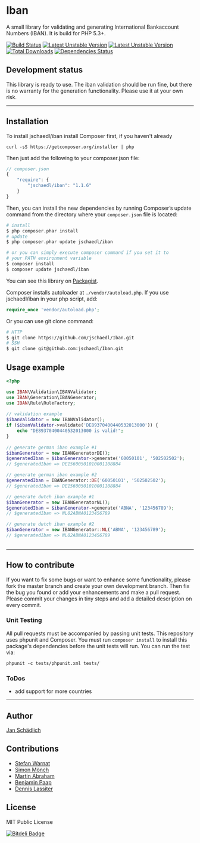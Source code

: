 # Iban

A small library for validating and generating International Bankaccount Numbers (IBAN). It is build for PHP 5.3+.


[![Build Status](https://travis-ci.org/jschaedl/Iban.png)](https://travis-ci.org/jschaedl/Iban) 
[![Latest Unstable Version](https://poser.pugx.org/jschaedl/Iban/v/stable.png)](https://packagist.org/packages/jschaedl/Iban) 
[![Latest Unstable Version](https://poser.pugx.org/jschaedl/Iban/v/unstable.png)](https://packagist.org/packages/jschaedl/Iban) 
[![Total Downloads](https://poser.pugx.org/jschaedl/Iban/downloads.png)](https://packagist.org/packages/jschaedl/Iban) 
[![Dependencies Status](https://d2xishtp1ojlk0.cloudfront.net/d/12894297)](http://depending.in/jschaedl/Iban)

## Development status
This library is ready to use. The iban validation should be run fine, but there is no warranty for the generation functionality. Please use it at your own risk.

---

## Installation
To install jschaedl/iban install Composer first, if you haven't already 

```
curl -sS https://getcomposer.org/installer | php
```

Then just add the following to your composer.json file:

```js
// composer.json
{
	"require": {
		"jschaedl/iban": "1.1.6"
    }
}
```

Then, you can install the new dependencies by running Composer’s update command from the directory where your `composer.json` file is located:

```sh
# install
$ php composer.phar install
# update
$ php composer.phar update jschaedl/iban

# or you can simply execute composer command if you set it to
# your PATH environment variable
$ composer install
$ composer update jschaedl/iban
```

You can see this library on [Packagist](https://packagist.org/packages/jschaedl/iban).

Composer installs autoloader at `./vendor/autoload.php`. If you use jschaedl/iban in your php script, add:

```php
require_once 'vendor/autoload.php';
```

Or you can use git clone command:

```sh
# HTTP
$ git clone https://github.com/jschaedl/Iban.git
# SSH
$ git clone git@github.com:jschaedl/Iban.git
```


## Usage example

```php
<?php

use IBAN\Validation\IBANValidator;
use IBAN\Generation\IBANGenerator;
use IBAN\Rule\RuleFactory;
    
// validation example
$ibanValidator = new IBANValidator();
if ($ibanValidator->validate('DE89370400440532013000')) {
	echo "DE89370400440532013000 is valid!";
}
 
// generate german iban example #1
$ibanGenerator = new IBANGeneratorDE();
$generatedIban = $ibanGenerator->generate('60050101', '502502502'); 
// $generatedIban => DE15600501010001108884

// generate german iban example #2
$generatedIban = IBANGenerator::DE('60050101', '502502502');
// $generatedIban => DE15600501010001108884

// generate dutch iban example #1
$ibanGenerator = new IBANGeneratorNL();
$generatedIban = $ibanGenerator->generate('ABNA', '123456789'); 
// $generatedIban => NL02ABNA0123456789

// generate dutch iban example #2
$ibanGenerator = new IBANGenerator::NL('ABNA', '123456789');
// $generatedIban => NL02ABNA0123456789
 
 ```	

---
 
## How to contribute
If you want to fix some bugs or want to enhance some functionality, please fork the master branch and create your own development branch. 
Then fix the bug you found or add your enhancements and make a pull request. Please commit your changes in tiny steps and add a detailed description on every commit. 

### Unit Testing

All pull requests must be accompanied by passing unit tests. This repository uses phpunit and Composer. You must run `composer install` to install this package's dependencies before the unit tests will run. You can run the test via:

```
phpunit -c tests/phpunit.xml tests/
```

### ToDos
* add support for more countries

---
   
## Author

[Jan Schädlich](https://github.com/jschaedl)

## Contributions

* [Stefan Warnat](https://github.com/swarnat)
* [Simon Mönch](https://github.com/smoench)
* [Martin Abraham](https://github.com/mabrahamde)
* [Benjamin Paap](https://github.com/benjaminpaap)
* [Dennis Lassiter](https://github.com/pulseit-dennis)


## License

MIT Public License


[![Bitdeli Badge](https://d2weczhvl823v0.cloudfront.net/jschaedl/iban/trend.png)](https://bitdeli.com/free "Bitdeli Badge")

